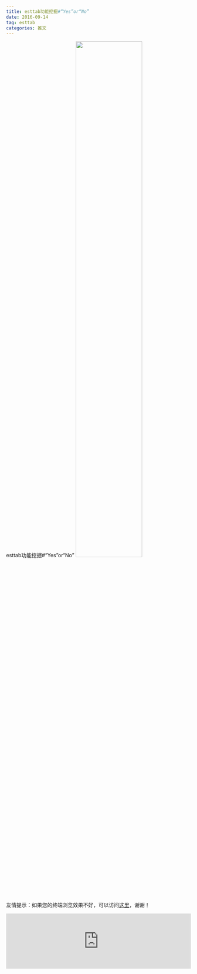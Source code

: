 ```yaml
---
title: esttab功能挖掘#“Yes”or“No”
date: 2016-09-14
tag: esttab
categories: 推文
---
```

esttab功能挖掘#“Yes”or“No”
<img src="http://mmbiz.qpic.cn/mmbiz_png/ACviaWTBFxhaEx16NHgia8yANOBialhg4Dj3kRwrmUKsmRjcr4b4BrpgkOSmcREycQfIAtogaoc1xVTvcAlj2RAhQ/0?wx_fmt.png" style="width: 60%; height: auto;"/><!--more-->
友情提示：如果您的终端浏览效果不好，可以访问[这里](https://stata-club.github.io/stata_article/2016-09-14.html)，谢谢！
<iframe src="https://stata-club.github.io/stata_article/2016-09-14.html" id="iframepage" frameborder="0" scrolling="no" marginheight="0" marginwidth="0" width="100%" onLoad="iFrameHeight()"></iframe>
<script type="text/javascript" language="javascript">
function iFrameHeight() {
var ifm= document.getElementById("iframepage");
var subWeb = document.frames ? document.frames["iframepage"].document : ifm.contentDocument;   
if(ifm != null && subWeb != null) {
 ifm.height = subWeb.body.scrollHeight;
} 
} 
</script> 
